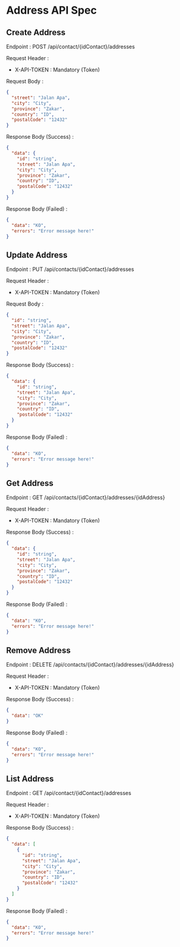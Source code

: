 # Address API Spec

## Create Address
Endpoint : POST /api/contact/{idContact}/addresses

Request Header :
- X-API-TOKEN : Mandatory (Token)

Request Body :
```json
{
  "street": "Jalan Apa",
  "city": "City",
  "province": "Zakar",
  "country": "ID",
  "postalCode": "12432"
}
```

Response Body (Success) :
```json
{
  "data": {
    "id": "string",
    "street": "Jalan Apa",
    "city": "City",
    "province": "Zakar",
    "country": "ID",
    "postalCode": "12432"
  }
}
```

Response Body (Failed) :
```json
{
  "data": "KO",
  "errors": "Error message here!"
}
```


## Update Address
Endpoint : PUT /api/contacts/{idContact}/addresses

Request Header :
- X-API-TOKEN : Mandatory (Token)

Request Body :
```json
{
  "id": "string",
  "street": "Jalan Apa",
  "city": "City",
  "province": "Zakar",
  "country": "ID",
  "postalCode": "12432"
}
```

Response Body (Success) :
```json
{
  "data": {
    "id": "string",
    "street": "Jalan Apa",
    "city": "City",
    "province": "Zakar",
    "country": "ID",
    "postalCode": "12432"
  }
}
```

Response Body (Failed) :
```json
{
  "data": "KO",
  "errors": "Error message here!"
}
```

## Get Address
Endpoint : GET /api/contacts/{idContact}/addresses/{idAddress}

Request Header :
- X-API-TOKEN : Mandatory (Token)

Response Body (Success) :
```json
{
  "data": {
    "id": "string",
    "street": "Jalan Apa",
    "city": "City",
    "province": "Zakar",
    "country": "ID",
    "postalCode": "12432"
  }
}
```

Response Body (Failed) :
```json
{
  "data": "KO",
  "errors": "Error message here!"
}
```

## Remove Address
Endpoint : DELETE /api/contacts/{idContact}/addresses/{idAddress}

Request Header :
- X-API-TOKEN : Mandatory (Token)

Response Body (Success) :
```json
{
  "data": "OK"
}
```

Response Body (Failed) :
```json
{
  "data": "KO",
  "errors": "Error message here!"
}
```

## List Address
Endpoint : GET /api/contact/{idContact}/addresses

Request Header :
- X-API-TOKEN : Mandatory (Token)

Response Body (Success) :
```json
{
  "data": [
    {
      "id": "string",
      "street": "Jalan Apa",
      "city": "City",
      "province": "Zakar",
      "country": "ID",
      "postalCode": "12432"
    }
  ]
}
```

Response Body (Failed) :
```json
{
  "data": "KO",
  "errors": "Error message here!"
}
```